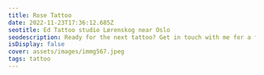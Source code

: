 ```yaml
--- 
title: Rose Tattoo
date: 2022-11-23T17:36:12.685Z 
seotitle: Ed Tattoo studio Lørenskog near Oslo 
seodescription: Ready for the next tattoo? Get in touch with me for a free consultation. I can help you with the design and the process. 100% satisfaction. 
isDisplay: false 
cover: assets/images/immg567.jpeg 
tags: tattoo 
--- 
```

